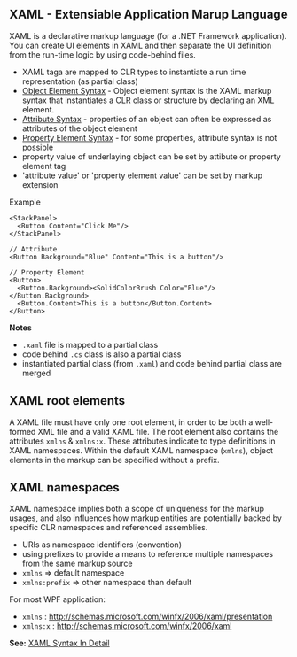 ## XAML - Extensiable Application Marup Language
XAML is a declarative markup language (for a .NET Framework application). You can create UI elements in XAML and then separate the UI definition from the run-time logic by using code-behind files.

* XAML taga are mapped to CLR types to instantiate a run time representation (as partial class)
* [Object Element Syntax](https://docs.microsoft.com/en-us/dotnet/framework/wpf/advanced/xaml-syntax-in-detail#object-element-syntax) - Object element syntax is the XAML markup syntax that instantiates a CLR class or structure by declaring an XML element.
* [Attribute Syntax](https://docs.microsoft.com/en-us/dotnet/framework/wpf/advanced/xaml-syntax-in-detail#attribute-syntax-properties) - properties of an object can often be expressed as attributes of the object element
* [Property Element Syntax](https://docs.microsoft.com/en-us/dotnet/framework/wpf/advanced/xaml-syntax-in-detail#property-element-syntax) - for some properties, attribute syntax is not possible
* property value of underlaying object can be set by attibute or property element tag
* 'attribute value' or 'property element value' can be set by markup extension

Example
```
<StackPanel>
  <Button Content="Click Me"/>
</StackPanel>

// Attribute
<Button Background="Blue" Content="This is a button"/>

// Property Element
<Button>
  <Button.Background><SolidColorBrush Color="Blue"/></Button.Background>
  <Button.Content>This is a button</Button.Content>
</Button>
```

**Notes**
* `.xaml` file is mapped to a partial class
* code behind `.cs` class is also a partial class
* instantiated partial class (from `.xaml`) and code behind partial class are merged

## XAML root elements
A XAML file must have only one root element, in order to be both a well-formed XML file and a valid XAML file.
The root element also contains the attributes `xmlns` & `xmlns:x`. These attributes indicate to type definitions in XAML namespaces. Within the default XAML namespace (`xmlns`), object elements in the markup can be specified without a prefix.

## XAML namespaces
XAML namespace implies both a scope of uniqueness for the markup usages, and also influences how markup entities are potentially backed by specific CLR namespaces and referenced assemblies.
* URIs as namespace identifiers (convention)
* using prefixes to provide a means to reference multiple namespaces from the same markup source
* `xmlns` => default namespace
* `xmlns:prefix` => other namespace than default

For most WPF application:
* `xmlns` : http://schemas.microsoft.com/winfx/2006/xaml/presentation
* `xmlns:x` : http://schemas.microsoft.com/winfx/2006/xaml

**See:** [XAML Syntax In Detail](https://docs.microsoft.com/en-us/dotnet/framework/wpf/advanced/xaml-syntax-in-detail)
